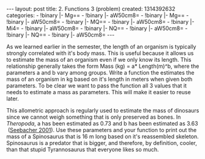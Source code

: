 --- layout: post title: 2. Functions 3 (problem) created: 1314392632
categories: - !binary |- Mg== - !binary |- aW50cm8= - !binary |- Mg== -
!binary |- aW50cm8= - !binary |- MQ== - !binary |- aW50cm8= - !binary |-
Mi4= - !binary |- aW50cm8= - !binary |- NQ== - !binary |- aW50cm8= -
!binary |- NQ== - !binary |- aW50cm8= ---

As we learned earlier in the semester, the length of an organism is
typically strongly correlated with it's body mass. This is useful
because it allows us to estimate the mass of an organism even if we only
know its length. This relationship generally takes the form Mass (kg) =
a\* Length(m)\^b, where the parameters a and b vary among groups. Write
a function the estimates the mass of an organism in kg based on it's
length in meters when given both parameters. To be clear we want to pass
the function all 3 values that it needs to estimate a mass as
parameters. This will make it easier to reuse later.

This allometric approach is regularly used to estimate the mass of
dinosaurs since we cannot weigh something that is only preserved as
bones. In *Theropoda*, a has been estimated as 0.73 and b has been
estimated as 3.63  ([Seebacher
2001](http://www.jstor.org/stable/4524171)). Use these parameters and
your function to print out the mass of a Spinosaurus that is 16 m long
based on it's reassembled skeleton. Spinosaurus is a predator that is
bigger, and therefore, by definition, cooler, than that stupid
Tyrannosaurus that everyone likes so much.
